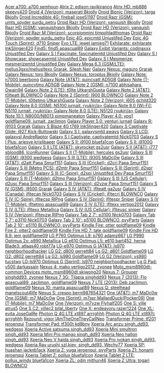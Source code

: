 <div>
<a href="http://forum.xda-developers.com/showthread.php?t=2510004">Acer a700:			a700		semhoun</a>
<a href="http://forum.xda-developers.com/showthread.php?t=2256194">Atrix 2:             	    edison          ravikirancg</a>
<a href="http://forum.xda-developers.com/showthread.php?t=2266322">Atrix HD:                   mb886           skeevy420</a>
<a href="http://forum.xda-developers.com/showthread.php?t=2306451">Droid 4 (Verizon):         	maserati        Bkjolly</a>
<a href="http://forum.xda-developers.com/showthread.php?t=2306446">Droid Bionic (Verizon): 	targa           Bkjolly</a>
<a href="http://forum.xda-developers.com/showthread.php?t=2280684">Droid Incredible 4G:  	    fireball        jose51197</a>
<a href="http://forum.xda-developers.com/showthread.php?t=2301493">Droid Razr (GSM):       	umts_spyder    	surdu_petru</a>
<a href="http://forum.xda-developers.com/showthread.php?t=2306365">Droid Razr HD (Verizon):    vanquish        Bkjolly</a>
<a href="http://forum.xda-developers.com/showthread.php?t=2306365">Droid Razr HD (GSM):        vanquishgsm    	Bkjolly</a>
<a href="http://forum.xda-developers.com/showthread.php?t=2306365">Droid Razr HD (Verizon):    vanquish        Bkjolly</a>
<a href="http://forum.xda-developers.com/showthread.php?t=2306377">Droid Razr M (Verizon):    scorpionmini    timpohladthomas</a>
<a href="http://forum.xda-developers.com/showthread.php?t=2301493">Droid Razr (Verizon):    	spyder          surdu_petru</a>
<a href="http://forum.xda-developers.com/showthread.php?t=2176569">Epic 4G:                    epicmtd         Unjustifed Dev</a>
<a href="http://forum.xda-developers.com/showthread.php?t=2050948">Epic 4G Touch (Sprint):     d710            Sniper</a>
<a href="http://forum.xda-developers.com/showthread.php?t=2141573">Evo LTE:                    jewel           jamieg71</a>
<a href="http://forum.xda-developers.com/showthread.php?t=2445143">Exhilarate:		exhilarate		InkSlinger420</a>
<a href="http://forum.xda-developers.com/showthread.php?t=2268850">Find5:                      find5           apascual89</a>
<a href="http://forum.xda-developers.com/showthread.php?p=46692620">Galaxy Exibit Variants:          codinaxxx         Unjustifed Dev</a>
<a href="http://forum.xda-developers.com/showthread.php?t=2197171">Galaxy S I Fascinate:          fascinatemtd         Unjustifed Dev</a>
<a href="http://forum.xda-developers.com/showthread.php?t=2197171">Galaxy S I Showcase:          showcasemtd         Unjustifed Dev</a>
<a href="http://forum.xda-developers.com/showthread.php?t=2197171">Galaxy S I Mesmerize:          mesmerizemtd         Unjustifed Dev</a>
<a href="http://forum.xda-developers.com/showthread.php?t=2669982">Galaxy Mega 6.3 (GSM/LTE):               melius3gxx/meliusltexx          Grarak, Silesh.Nair</a>
<a href="http://forum.xda-developers.com/showthread.php?t=1978991">Galaxy Nexus:               maguro          Grarak</a>
<a href="http://forum.xda-developers.com/showthread.php?t=2306416">Galaxy Nexus:               toro            Bkjolly</a>
<a href="http://forum.xda-developers.com/showthread.php?t=2306439">Galaxy Nexus:               toroplus        Bkjolly</a>
<a href="http://forum.xda-developers.com/showthread.php?t=2248298">Galaxy Note:                n7000           beerbong</a>
<a href="http://forum.xda-developers.com/showthread.php?t=2417967">Galaxy Note (AT&T):                quincyatt       AD5GB</a>
<a href="http://forum.xda-developers.com/showthread.php?t=2430367">Galaxy Note (T-Mobile):                quincytmo       AD5GB</a>
<a href="http://forum.xda-developers.com/showthread.php?t=1992386">Galaxy Note 2 (GSM):               n7100           abhisahara, Owain94</a>
<a href="http://forum.xda-developers.com/showthread.php?t=2449424">Galaxy Note 2 (LTE):               t0lte           UtkarshGupta</a>
<a href="http://forum.xda-developers.com/showthread.php?t=2403899">Galaxy Note 2 (AT&T):       	t0lteatt           BLOWNCO</a>
<a href="http://forum.xda-developers.com/showthread.php?t=2326862">Galaxy Note 2 (Sprint):     l900            BLOWNCO</a>
<a href="http://forum.xda-developers.com/showthread.php?t=2426051">Galaxy Note 2 (T-Mobile):  	t0ltetmo        UtkarshGupta</a>
<a href="http://forum.xda-developers.com/showthread.php?t=2311152">Galaxy Note 2 (Verizon):   	i605            gchild320</a>
<a href="http://forum.xda-developers.com/showthread.php?p=2456222">Galaxy Note 8.0 (GSM):           N5100            iurnait, ryukiri/a>
<a href="http://forum.xda-developers.com/showthread.php?p=2456222">Galaxy Note 8.0 (Wi-Fi):           N5110            iurnait, ryukiri/a>
<a href="http://forum.xda-developers.com/showthread.php?t=2456222">Galaxy Note 8.0 (LTE):           N5120            ryukiri/a>
<a href="http://forum.xda-developers.com/showthread.php?p=45625962">Galaxy Note 10.1:   	N8000/N8013            pimpmaneaton</a>
<a href="http://forum.xda-developers.com/showthread.php?t=2387504">Galaxy Player 4.0:          ypg1            goldflame09, iurnait, zaclimon</a>
<a href="http://forum.xda-developers.com/showthread.php?t=2387504">Galaxy Player 5.0:          venturi         iurnait</a>
<a href="http://forum.xda-developers.com/showthread.php?t=1982756">Galaxy R:                   i9103           Grarak</a>
<a href="http://forum.xda-developers.com/showthread.php?t=2471231">Galaxy S Blaze 4G		t769		InkSlinger420</a>
<a href="http://forum.xda-developers.com/showthread.php?t=2245811">Galaxy S Captivate Glide:	i927		Kick-Buttowski</a>
<a href="http://forum.xda-developers.com/showthread.php?t=2170768">Galaxy S I:                 galaxysmtd    	aways</a>
<a href="http://forum.xda-developers.com/showthread.php?t=2435945">Galaxy S LCD:                 galaxysl    	AndreRaptor</a>
<a href="http://forum.xda-developers.com/showthread.php?t=2173726">Galaxy S I Captivate:       captivatemtd 	Nick0703</a>
<a href="http://forum.xda-developers.com/showthread.php?t=2447478">Galaxy S I Plus:       ariesve 	krislibaeer</a>
<a href="http://forum.xda-developers.com/showthread.php?t=2203444">Galaxy S II:                i9100           bluefa1con</a>
<a href="http://forum.xda-developers.com/showthread.php?t=1957348">Galaxy S II:                i9100G          bluefa1con</a>
<a href="http://forum.xda-developers.com/showthread.php?t=2178402">Galaxy S II LTE (AT&T):    	skyrocket       gs2usr</a>
<a href="http://forum.xda-developers.com/showthread.php?t=2140110">Galaxy S II (AT&T):         i777            sblood86, IconRunner</a>
<a href="http://forum.xda-developers.com/showthread.php?t=1974280">Galaxy S II (T-Mobile):     hercules        gs2usr</a>
<a href="http://forum.xda-developers.com/showthread.php?t=2400382">Galaxy S III (GSM):         i9300           wedgess</a>
<a href="http://forum.xda-developers.com/showthread.php?t=2361286">Galaxy S III (LTE):         i9305           MaDc0w</a>
<a href="http://forum.xda-developers.com/showthread.php?t=2015607">Galaxy S III (AT&T):        d2att           Papa Smurf151</a>
<a href="http://forum.xda-developers.com/showthread.php?t=2351025">Galaxy S III (Cricket):     d2cri           Papa Smurf151</a>
<a href="http://forum.xda-developers.com/showthread.php?t=2351024">Galaxy S III (Metro PCS):  	d2mtr           Papa Smurf151</a>
<a href="http://forum.xda-developers.com/showthread.php?t=2032843">Galaxy S III (Sprint):      d2spr          	Papa Smurf151</a>
<a href="http://forum.xda-developers.com/showthread.php?t=2032843">Galaxy S III (C-Spire):      d2spi          	Unjustifed Dev,Papa Smurf151</a>
<a href="http://forum.xda-developers.com/showthread.php?t=2015525">Galaxy S III (T-Mobile):    d2tmo           Papa Smurf151</a>
<a href="http://forum.xda-developers.com/showthread.php?t=2351025">Galaxy S III (US Cellular): d2usc           Papa Smurf151</a>
<a href="http://forum.xda-developers.com/showthread.php?t=2028443">Galaxy S III (Verizon):     d2vzw           Papa Smurf151</a>
<a href="http://forum.xda-developers.com/showthread.php?t=2396173">Galaxy S IV (GSM):          i9500           Grarak</a>
<a href="http://forum.xda-developers.com/showthread.php?t=2312049">Galaxy S IV (AT&T):         jflteatt        ga2usr</a>
<a href="http://forum.xda-developers.com/showthread.php?t=2312024">Galaxy S IV (Canada):       jfltecan        Nick0703</a>
<a href="http://pacman.basketbuild.com/index.php?dir=main/jfltecri/nightly/">Galaxy S IV (Cricket):      jfltecri        BLOWNCO</a>
<a href="http://forum.xda-developers.com/showthread.php?t=2412589">Galaxy S IV (C-Spire):     jfltecsp        RIPng</a>
<a href="http://forum.xda-developers.com/showthread.php?t=2312063">Galaxy S IV (Sprint):       jfltespr        Sniper</a>
<a href="http://forum.xda-developers.com/showthread.php?t=2312036">Galaxy S IV (T-Mobile):     jfltetmo        apascual89</a>
<a href="http://forum.xda-developers.com/showthread.php?t=2295673">Galaxy S IV (LTE):          jfltexx         vertigo2012</a>
<a href="http://forum.xda-developers.com/showthread.php?p=44481866">Galaxy S IV (LTE):          jfltexx         MetaIIica</a>
<a href="http://forum.xda-developers.com/showthread.php?t=2312131">Galaxy S IV (US Cellular):  jflteusc        sniper</a>
<a href="http://forum.xda-developers.com/showthread.php?t=2312069">Galaxy S IV (Verizon):      jfltevzw        RIPng</a>
<a href="http://forum.xda-developers.com/showthread.php?t=2202854">Galaxy Tab 2 7':            p3100  	        Nick0703</a>
<a href="http://forum.xda-developers.com/showthread.php?t=2202854">Galaxy Tab 2 7':            p3110  	        Nick0703</a>
<a href="http://forum.xda-developers.com/showthread.php?t=2202885">Galaxy Tab 2 10':           p5100  	        BLOWNCO, pvyParts</a>
<a href="http://forum.xda-developers.com/showthread.php?t=2202885">Galaxy Tab 2 10':           p5110  	        BLOWNCO, pvyParts</a>
<a href="http://forum.xda-developers.com/showthread.php?t=2407455">Kindle Fire:              	otter           goldflame09</a>
<a href="http://forum.xda-developers.com/showthread.php?t=2347951">Kindle Fire 2:		        otter2         	goldflame09</a>
<a href="http://forum.xda-developers.com/showthread.php?t=2355103">Kindle Fire HD 7: 	        tate           	goldflame09</a>
<a href="http://forum.xda-developers.com/showthread.php?t=2356333">Kindle Fire HD 8.9: 	    jem            	goldflame09</a>
<a href="http://forum.xda-developers.com/showthread.php?p=2195177">LG P760 Optimus L9:                  p760            adamz667</a>
<a href="http://forum.xda-developers.com/showthread.php?p=38249397">LG P990 Optimus 2x:                  p990            MetaIIica</a>
<a href="http://forum.xda-developers.com/showthread.php?t=2418933">LG e610 Optimus L5:                  e610            bart452, herna</a>
<a href="http://www.modaco.com/topic/364229-devromunofficial43pac-man-rom-v43build-1-10-09-13/">Blade3:                  atlaas40            robt77a</a>
<a href="http://forum.xda-developers.com/showthread.php?t=2503693">LG-e970 Optimus G (AT&T):         ls970           neighborhoodhacker</a>
<a href="http://forum.xda-developers.com/showthread.php?t=2500030">LG G2:         d800           gerrett84</a>
<a href="Will Update When 4.4 is Released">Lg G2:        d801          Goldflame09</a>
<a href="http://forum.xda-developers.com/showthread.php?t=2500030">LG G2:         d802           gerrett84</a>
<a href="Will Update When 4.4 is Released">Lg G2:        ls980          Goldflame09</a>
<a href="http://forum.xda-developers.com/showthread.php?t=2542006">LG G2 (Verizon):         vs980           tucstwo</a>
<a href="http://forum.xda-developers.com/showthread.php?t=2501074">LG-ls970 Optimus G (Sprint):         ls970           neighborhoodhacker</a>
<a href="Will Update When 4.4 is Released">Lg G Pad:        v500          darkassain</a>
<a href="http://forum.xda-developers.com/showthread.php?t=2146879">Nexus 4:               	    mako            vertigo2012, zyonee</a>
<a href="http://forum.xda-developers.com/showthread.php?t=2504830">Moto_msm8960dt-common Devices   moto_msm8960dt           skiwong20</a>
<a href="http://forum.xda-developers.com/showthread.php?t=2203239">Nexus 7:                    Grouper          singhdd93, zyonee</a>
<a href="http://forum.xda-developers.com/showthread.php?t=2203239">Nexus 7 3G:                 Tilapia          singhdd93</a>
<a href="http://forum.xda-developers.com/showthread.php?t=2408829">Nexus 7 (2013):             Flo             apascual89, zaclimon, goldflame09</a>
<a href="http://forum.xda-developers.com/showthread.php?t=2408829">Nexus 7 LTE (2013):             Deb             zaclimon, goldflame09</a>
<a href="http://forum.xda-developers.com/showthread.php?t=2214360">Nexus 10:                   manta           apascual89</a>
<a href="http://rootzwiki.com/topic/102545-romofficial43pac-man-rom/">Nexus Q:                    steelhead          manelscout4life</a>
<a href="http://forum.xda-developers.com/showthread.php?t=2190031">Nexus S:                    crespo          berni987654321</a>
<a href="http://forum.xda-developers.com/showthread.php?t=2348590">One (AT&T):              	m7              MaDc0w</a>
<a href="http://forum.xda-developers.com/showthread.php?t=2348415">One (GSM):               	m7              MaDc0w</a>
<a href="http://forum.xda-developers.com/showthread.php?t=2408340">One (Sprint):              	m7spr           MallardDuck(Pocker09)</a>
<a href="http://forum.xda-developers.com/showthread.php?t=2375475">One (T-Mobile):         	m7              MaDc0w</a>
<a href="http://forum.xda-developers.com/showthread.php?t=2455127">One (Verizon):         	m7vzw           Flyhalf205</a>
<a href="http://forum.xda-developers.com/showthread.php?t=2164406">One S:                      ville           atrus5</a>
<a href="http://forum.xda-developers.com/showthread.php?t=2271635">One S C2:                      villec2           bilal_liberty</a>
<a href="http://forum.xda-developers.com/showthread.php?t=2292547">One X:                      endeavoru       razer1224</a>
<a href="http://forum.xda-developers.com/showthread.php?t=2520954">One XL:                      evita           JoseGalRe</a>
<a href="http://forum.xda-developers.com/showthread.php?t=2415997">Photon Q 4G LTE	    xt897		arrrghhh</a>
<a href="http://forum.xda-developers.com/showthread.php?t=2415997">Photon Q 4G LTE	    xt897c		arrrghhh</a>
<a href="http://forum.xda-developers.com/showthread.php?t=2425473">Rezound:                   vigor           IAmTheOneTheyCallNeo</a>
<a href="http://forum.xda-developers.com/showthread.php?t=2333171">Transformer Prime:	   tf201	     jeroenqui</a>
<a href="http://forum.xda-developers.com/showthread.php?t=2501869">Transformer Pad:			tf300t		kd8bny</a>
<a href="http://forum.xda-developers.com/showthread.php?t=2298280">Xperia Arc			anzu		singh_dd93, wedgess</a>
<a href="http://forum.xda-developers.com/showthread.php?t=2138478">Xperia Active		satsuma		singh_dd93</a>
<a href="http://forum.xda-developers.com/showthread.php?t=2138478">Xperia Mini			smultron	singh_dd93</a>
<a href="http://forum.xda-developers.com/showthread.php?t=2138478">Xperia Mini Pro		mango		singh_dd93</a>
<a href="http://forum.xda-developers.com/showthread.php?t=2173958">Xperia Neo			hallon		singh_dd93</a>
<a href="http://forum.xda-developers.com/showthread.php?t=2173958">Xperia Neo V			haida		singh_dd93</a>
<a href="http://forum.xda-developers.com/showthread.php?t=2298280">Xperia Pro			iyokan		singh_dd93, wedgess</a>
<a href="http://forum.xda-developers.com/showthread.php?t=1803076">Xperia Ray			urushi		szl.kiev, singh_dd93, Wechy77</a>
<a href="http://forum.xda-developers.com/showthread.php?t=2505385">Xperia SP:                   huashan         jacknb1ack</a>
<a href="http://forum.xda-developers.com/showthread.php?t=2208249">Xperia Z:                   yuga            jeroenqui, pvyParts</a>
<a href="http://forum.xda-developers.com/showthread.php?t=2478003">Xperia Z1:		    honami          jeroenqui</a>
<a href="http://forum.xda-developers.com/showthread.php?t=2334047">Xperia Tablet Z:         	pollux          bluefa1con</a>
<a href="http://forum.xda-developers.com/showthread.php?t=2334047">Xperia Tablet Z LTE: 	    pollux_windy  	bluefa1con</a>
<a href="http://forum.xda-developers.com/showthread.php?t=2406640">Xperia ZL:                  odin            mithun46</a>
<a href="http://forum.xda-developers.com/showthread.php?t=2508281">Xperia Z Ultra:             togari          BLOWNCO</a>
</div>
